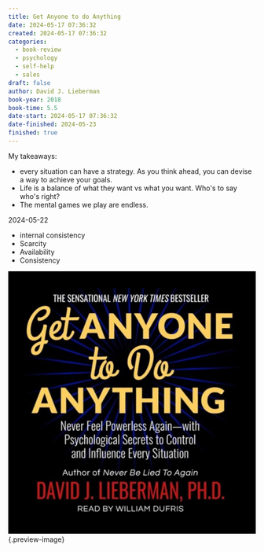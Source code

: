 ```yaml
---
title: Get Anyone to do Anything
date: 2024-05-17 07:36:32
created: 2024-05-17 07:36:32
categories:
  - book-review
  - psychology
  - self-help
  - sales
draft: false
author: David J. Lieberman
book-year: 2018
book-time: 5.5
date-start: 2024-05-17 07:36:32
date-finished: 2024-05-23
finished: true
---
```

My takeaways:

- every situation can have a strategy. As you think ahead, you can devise a way to achieve your goals. 
- Life is a balance of what they want vs what you want. Who's to say who's right?
- The mental games we play are endless. 


2024-05-22

- internal consistency
- Scarcity
- Availability 
- Consistency 

![Get anyone to do anything](../img/book-get-anyone-to-do-anything.jpeg){.preview-image}